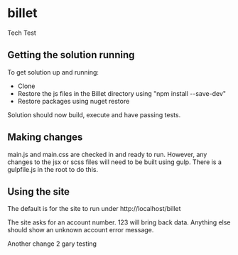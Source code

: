 # billet

Tech Test

## Getting the solution running

To get solution up and running:

* Clone
* Restore the js files in the Billet directory using "npm install --save-dev"
* Restore packages using nuget restore

Solution should now build, execute and have passing tests.

## Making changes

main.js and main.css are checked in and ready to run. However, any changes to the jsx or scss files will need to be built using gulp. There is a gulpfile.js in the root to do this.

## Using the site

The default is for the site to run under http://localhost/billet

The site asks for an account number. 123 will bring back data. Anything else should show an unknown account error message.

Another change 2  gary testing